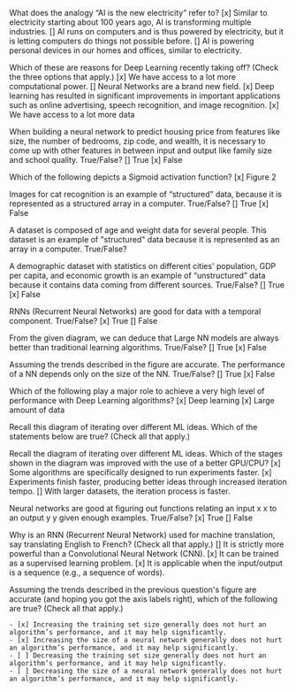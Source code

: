 What does the analogy “AI is the new electricity” refer to?
    [x] Similar to electricity starting about 100 years ago, AI is transforming multiple industries.
    [] AI runs on computers and is thus powered by electricity, but it is letting computers do things not possible before.
    [] AI is powering personal devices in our homes and offices, similar to electricity.

Which of these are reasons for Deep Learning recently taking off? (Check the three options that apply.)
    [x] We have access to a lot more computational power.
    [] Neural Networks are a brand new field.
    [x] Deep learning has resulted in significant improvements in important applications such as online advertising, speech recognition, and image recognition.
    [x] We have access to a lot more data

When building a neural network to predict housing price from features like size, the number of bedrooms, zip code, and wealth, it is necessary to come up with other features in between input and output like family size and school quality. True/False?
    [] True
    [x] False

Which of the following depicts a Sigmoid activation function?
    [x] Figure 2

Images for cat recognition is an example of “structured” data, because it is represented as a structured array in a computer. True/False?
    [] True
    [x] False

A dataset is composed of age and weight data for several people. This dataset is an example of "structured" data because it is represented as an array in a computer. True/False?

A demographic dataset with statistics on different cities' population, GDP per capita, and economic growth is an example of “unstructured” data because it contains data coming from different sources. True/False?
    [] True
    [x] False

RNNs (Recurrent Neural Networks) are good for data with a temporal component. True/False?
    [x] True
    [] False

From the given diagram, we can deduce that Large NN models are always better than traditional learning algorithms. True/False?
    [] True
    [x] False


Assuming the trends described in the figure are accurate. The performance of a NN depends only on the size of the NN. True/False?
    [] True
    [x] False

Which of the following play a major role to achieve a very high level of performance with Deep Learning algorithms?
    [x] Deep learning
    [x] Large amount of data

Recall this diagram of iterating over different ML ideas. Which of the statements below are true? (Check all that apply.)

Recall the diagram of iterating over different ML ideas. Which of the stages shown in the diagram was improved with the use of a better GPU/CPU?
    [x] Some algorithms are specifically designed to run experiments faster.
    [x] Experiments finish faster, producing better ideas through increased iteration tempo.
    [] With larger datasets, the iteration process is faster.

Neural networks are good at figuring out functions relating an input 
x
x to an output 
y
y given enough examples. True/False?
    [x] True
    [] False

Why is an RNN (Recurrent Neural Network) used for machine translation, say translating English to French? (Check all that apply.)
    [] It is strictly more powerful than a Convolutional Neural Network (CNN).
    [x] It can be trained as a supervised learning problem.
    [x] It is applicable when the input/output is a sequence (e.g., a sequence of words).

Assuming the trends described in the previous question's figure are accurate (and hoping you got the axis labels right), which of the following are true? (Check all that apply.)

    - [x] Increasing the training set size generally does not hurt an algorithm’s performance, and it may help significantly.
    - [x] Increasing the size of a neural network generally does not hurt an algorithm’s performance, and it may help significantly.
    - [ ] Decreasing the training set size generally does not hurt an algorithm’s performance, and it may help significantly.
    - [ ] Decreasing the size of a neural network generally does not hurt an algorithm’s performance, and it may help significantly.